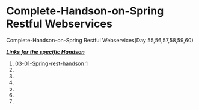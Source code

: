 # Complete-Handson-on-Spring Restful Webservices
 Complete-Handson-on-Spring Restful Webservices(Day 55,56,57,58,59,60)

 <I><B><u>Links for the specific Handson</u></I></B>
 <ol>
 <li><a href="https://github.com/sanskar1812/Complete-Handson-on-Spring-Restful-Webservices/tree/main/03-01-Spring-rest-handson%201">03-01-Spring-rest-handson 1</a></li>
 <li></li>
 <li></li>
 <li></li>
 <li></li>
 <li></li>
 <li></li>
 </ol>